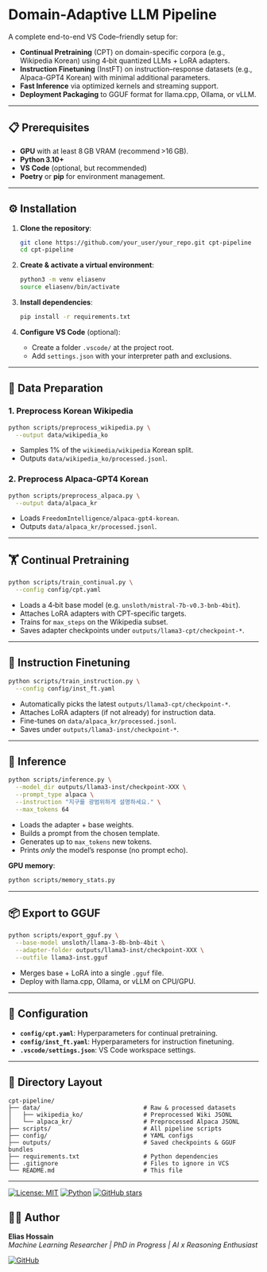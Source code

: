 # Domain-Adaptive LLM Pipeline

A complete end-to-end VS Code–friendly setup for:

* **Continual Pretraining** (CPT) on domain-specific corpora (e.g., Wikipedia Korean) using 4‑bit quantized LLMs + LoRA adapters.
* **Instruction Finetuning** (InstFT) on instruction–response datasets (e.g., Alpaca-GPT4 Korean) with minimal additional parameters.
* **Fast Inference** via optimized kernels and streaming support.
* **Deployment Packaging** to GGUF format for llama.cpp, Ollama, or vLLM.

---

## 📋 Prerequisites

* **GPU** with at least 8 GB VRAM (recommend >16 GB).
* **Python 3.10+**
* **VS Code** (optional, but recommended)
* **Poetry** or **pip** for environment management.

---

## ⚙️ Installation

1. **Clone the repository**:

   ```bash
   git clone https://github.com/your_user/your_repo.git cpt-pipeline
   cd cpt-pipeline
   ```

2. **Create & activate a virtual environment**:

   ```bash
   python3 -m venv eliasenv
   source eliasenv/bin/activate
   ```

3. **Install dependencies**:

   ```bash
   pip install -r requirements.txt
   ```

4. **Configure VS Code** (optional):

   * Create a folder `.vscode/` at the project root.
   * Add `settings.json` with your interpreter path and exclusions.

---

## 💾 Data Preparation

### 1. Preprocess Korean Wikipedia

```bash
python scripts/preprocess_wikipedia.py \
  --output data/wikipedia_ko
```

* Samples 1% of the `wikimedia/wikipedia` Korean split.
* Outputs `data/wikipedia_ko/processed.jsonl`.

### 2. Preprocess Alpaca‑GPT4 Korean

```bash
python scripts/preprocess_alpaca.py \
  --output data/alpaca_kr
```

* Loads `FreedomIntelligence/alpaca-gpt4-korean`.
* Outputs `data/alpaca_kr/processed.jsonl`.

---

## 🏋️ Continual Pretraining

```bash
python scripts/train_continual.py \
  --config config/cpt.yaml
```

* Loads a 4‑bit base model (e.g. `unsloth/mistral-7b-v0.3-bnb-4bit`).
* Attaches LoRA adapters with CPT-specific targets.
* Trains for `max_steps` on the Wikipedia subset.
* Saves adapter checkpoints under `outputs/llama3-cpt/checkpoint-*`.

---

## 📝 Instruction Finetuning

```bash
python scripts/train_instruction.py \
  --config config/inst_ft.yaml
```

* Automatically picks the latest `outputs/llama3-cpt/checkpoint-*`.
* Attaches LoRA adapters (if not already) for instruction data.
* Fine-tunes on `data/alpaca_kr/processed.jsonl`.
* Saves under `outputs/llama3-inst/checkpoint-*`.

---

## 🚀 Inference

```bash
python scripts/inference.py \
  --model_dir outputs/llama3-inst/checkpoint-XXX \
  --prompt_type alpaca \
  --instruction "지구를 광범위하게 설명하세요." \
  --max_tokens 64
```

* Loads the adapter + base weights.
* Builds a prompt from the chosen template.
* Generates up to `max_tokens` new tokens.
* Prints *only* the model’s response (no prompt echo).

**GPU memory**:

```bash
python scripts/memory_stats.py
```

---

## 📦 Export to GGUF

```bash
python scripts/export_gguf.py \
  --base-model unsloth/llama-3-8b-bnb-4bit \
  --adapter-folder outputs/llama3-inst/checkpoint-XXX \
  --outfile llama3-inst.gguf
```

* Merges base + LoRA into a single `.gguf` file.
* Deploy with llama.cpp, Ollama, or vLLM on CPU/GPU.

---

## 🔧 Configuration

* **`config/cpt.yaml`**: Hyperparameters for continual pretraining.
* **`config/inst_ft.yaml`**: Hyperparameters for instruction finetuning.
* **`.vscode/settings.json`**: VS Code workspace settings.

---

## 📂 Directory Layout

```
cpt-pipeline/
├── data/                             # Raw & processed datasets
│   ├── wikipedia_ko/                 # Preprocessed Wiki JSONL
│   └── alpaca_kr/                    # Preprocessed Alpaca JSONL
├── scripts/                          # All pipeline scripts
├── config/                           # YAML configs
├── outputs/                          # Saved checkpoints & GGUF bundles
├── requirements.txt                  # Python dependencies
├── .gitignore                        # Files to ignore in VCS
└── README.md                         # This file
```

---


[![License: MIT](https://img.shields.io/badge/License-MIT-blue.svg)](LICENSE) [![Python](https://img.shields.io/badge/Python-3.10%2B-blue.svg)](https://www.python.org/) [![GitHub stars](https://img.shields.io/github/stars/eliashossain001/Domain-adaptive-llm-ft?style=social)](https://github.com/eliashossain001/Domain-adaptive-llm-ft)


## 👨‍💼 Author

**Elias Hossain**  
_Machine Learning Researcher | PhD in Progress | AI x Reasoning Enthusiast_

[![GitHub](https://img.shields.io/badge/GitHub-EliasHossain001-blue?logo=github)](https://github.com/EliasHossain001)